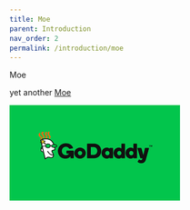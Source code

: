 ```yaml
---
title: Moe
parent: Introduction
nav_order: 2
permalink: /introduction/moe
---
```


Moe

yet another [Moe](../moe)

![Godaddy](../diagrams/godaddy.png)
